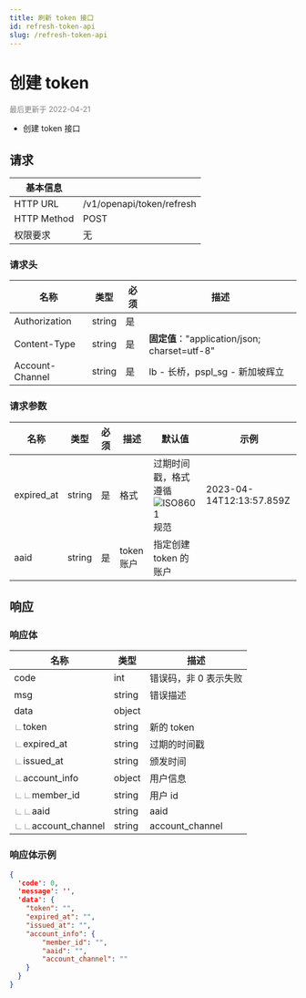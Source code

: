 ```yaml
---
title: 刷新 token 接口 
id: refresh-token-api
slug: /refresh-token-api
---
```


#  创建 token

<font color='gray' size='2'>最后更新于 2022-04-21</font>

 - 创建 token 接口 

## 请求

| 基本信息        |                                                            |
|-------------|------------------------------------------------------------|
| HTTP URL    | /v1/openapi/token/refresh                                 |
| HTTP Method | POST                                                        |
| 权限要求        | 无                                                       |

### 请求头

| 名称            | 类型     | 必须  | 描述                                        |
|---------------|--------|-----|-------------------------------------------|
| Authorization | string | 是   |                                           |
| Content-Type  | string | 是   | **固定值**："application/json; charset=utf-8" |
| Account-Channel | string | 是  | lb - 长桥，pspl_sg - 新加坡辉立 |

### 请求参数

| 名称     | 类型     | 必须 | 描述                                        | 默认值 | 示例                                    |
| -------- | -------- | ---- | ------------------------------------------- | ------ | --------------------------------------- |
| expired_at  | string   |  是   | 格式           |  过期时间戳，格式遵循 ![ISO8601](https://en.wikipedia.org/wiki/ISO_8601)规范     | 2023-04-14T12:13:57.859Z |
| aaid      |   string |  是 |  token 账户  |  指定创建 token 的账户 |  |

## 响应

### 响应体

| 名称                                                         | 类型     | 描述                                                         |
| ------------------------------------------------------------ | -------- | ------------------------------------------------------------ |
| code                                                         | int      | 错误码，非 0 表示失败                                        |
| msg                                                          | string   | 错误描述                                                     |
| data                                                         | object   |                                                              |
| <font color="grey">∟</font>token                             | string   | 新的 token                                                      |
| <font color="grey">∟</font>expired_at                      | string   | 过期的时间戳                                                     |
| <font color="grey">∟</font>issued_at                       | string   | 颁发时间                                                     |
| <font color="grey">∟</font>account_info                    | object   | 用户信息                                                         |
| <font color="grey">∟</font><font color="grey">∟</font>member_id | string   | 用户 id                                                      |
| <font color="grey">∟</font><font color="grey">∟</font>aaid | string   | aaid                                                     |
| <font color="grey">∟</font><font color="grey">∟</font>account_channel | string   |  account_channel                                   |


### 响应体示例

```json
{
  'code': 0,
  'message': '',
  'data': {
    "token": "",
    "expired_at": "",
    "issued_at": "",
    "account_info": {
        "member_id": "",
        "aaid": "",
        "account_channel": ""
    }
  }
}
```

